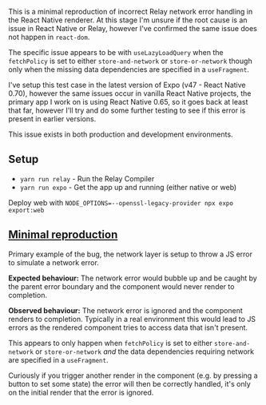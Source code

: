 This is a minimal reproduction of incorrect Relay network error handling in the React Native renderer. At this stage I'm unsure if the root cause is an issue in React Native or Relay, however I've confirmed the same issue does not happen in `react-dom`.

The specific issue appears to be with `useLazyLoadQuery` when the `fetchPolicy` is set to either `store-and-network` or `store-or-network` though only when the missing data dependencies are specified in a `useFragment`.

I've setup this test case in the latest version of Expo (v47 - React Native 0.70), however the same issues occur in vanilla React Native projects, the primary app I work on is using React Native 0.65, so it goes back at least that far, however I'll try and do some further testing to see if this error is present in earlier versions.

This issue exists in both production and development environments.

## Setup

  * `yarn run relay` - Run the Relay Compiler
  * `yarn run expo` - Get the app up and running (either native or web)

Deploy web with `NODE_OPTIONS=--openssl-legacy-provider npx expo export:web`

## [Minimal reproduction](https://github.com/levibuzolic/react-native-relay-network-error/blob/main/src/Query.tsx)

Primary example of the bug, the network layer is setup to throw a JS error to simulate a network error.

**Expected behaviour:** The network error would bubble up and be caught by the parent error boundary and the component would never render to completion.

**Observed behaviour:** The network error is ignored and the component renders to completion. Typically in a real environment this would lead to JS errors as the rendered component tries to access data that isn't present.

This appears to only happen when `fetchPolicy` is set to either `store-and-network` or `store-or-network` *and* the data dependencies requiring network are specified in a `useFragment`.

Curiously if you trigger another render in the component (e.g. by pressing a button to set some state) the error will then be correctly handled, it's only on the initial render that the error is ignored.
